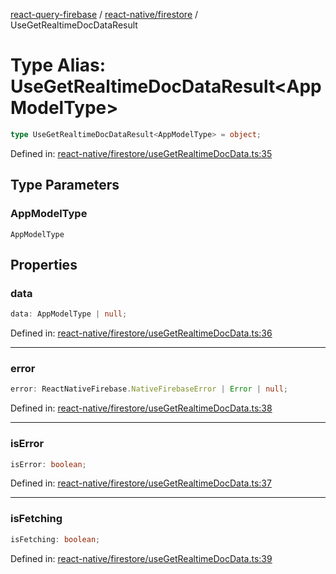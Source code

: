 [react-query-firebase](../../../modules.md) / [react-native/firestore](../index.md) / UseGetRealtimeDocDataResult

# Type Alias: UseGetRealtimeDocDataResult\<AppModelType\>

```ts
type UseGetRealtimeDocDataResult<AppModelType> = object;
```

Defined in: [react-native/firestore/useGetRealtimeDocData.ts:35](https://github.com/vpishuk/react-query-firebase/blob/47ed1ecd8b83d68dd4237e8eb73f6aa6dea2c1fa/react-native/firestore/useGetRealtimeDocData.ts#L35)

## Type Parameters

### AppModelType

`AppModelType`

## Properties

### data

```ts
data: AppModelType | null;
```

Defined in: [react-native/firestore/useGetRealtimeDocData.ts:36](https://github.com/vpishuk/react-query-firebase/blob/47ed1ecd8b83d68dd4237e8eb73f6aa6dea2c1fa/react-native/firestore/useGetRealtimeDocData.ts#L36)

***

### error

```ts
error: ReactNativeFirebase.NativeFirebaseError | Error | null;
```

Defined in: [react-native/firestore/useGetRealtimeDocData.ts:38](https://github.com/vpishuk/react-query-firebase/blob/47ed1ecd8b83d68dd4237e8eb73f6aa6dea2c1fa/react-native/firestore/useGetRealtimeDocData.ts#L38)

***

### isError

```ts
isError: boolean;
```

Defined in: [react-native/firestore/useGetRealtimeDocData.ts:37](https://github.com/vpishuk/react-query-firebase/blob/47ed1ecd8b83d68dd4237e8eb73f6aa6dea2c1fa/react-native/firestore/useGetRealtimeDocData.ts#L37)

***

### isFetching

```ts
isFetching: boolean;
```

Defined in: [react-native/firestore/useGetRealtimeDocData.ts:39](https://github.com/vpishuk/react-query-firebase/blob/47ed1ecd8b83d68dd4237e8eb73f6aa6dea2c1fa/react-native/firestore/useGetRealtimeDocData.ts#L39)
